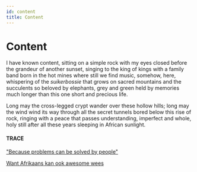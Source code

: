 ```yaml
---
id: content
title: Content
---
```


# Content

I have known content,
sitting on a simple rock
with my eyes closed before
the grandeur of another sunset,
singing to the king of kings
with a family band
born in the hot mines
where still we find music,
somehow, here,
whispering of the _suikerbossie_
that grows on sacred mountains
and the succulents so beloved
by elephants, grey and green
held by memories much longer
than this one 
short and precious life.

Long may the cross-legged crypt
wander over these hollow hills;
long may the wind wind its way
through all the secret tunnels
bored below this rise of rock, 
ringing with a peace
that passes understanding,
imperfect and whole,
holy still
after all these years sleeping
in African sunlight.


#### TRACE

["Because problems can be solved by people"](https://www.youtube.com/watch?v=q9go7LF84Vk, "Ladysmith Black Mambazo")

[Want Afrikaans kan ook awesome wees](https://www.youtube.com/watch?v=Z-71zOAeBJQ "Translation missing...")